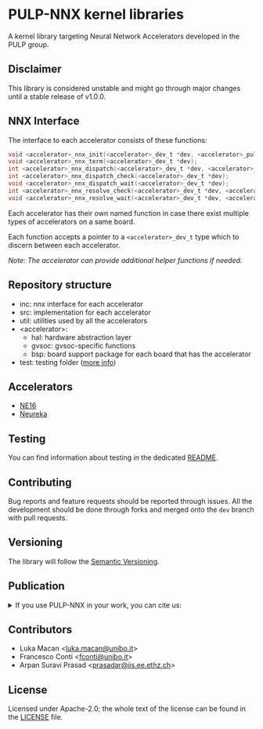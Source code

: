 # PULP-NNX kernel libraries

A kernel library targeting Neural Network Accelerators developed in the PULP group.

## **Disclaimer**

This library is considered unstable and might go through major changes until a stable release of v1.0.0.

## NNX Interface

The interface to each accelerator consists of these functions:

```c
void <accelerator>_nnx_init(<accelerator>_dev_t *dev, <accelerator>_pulp_conf_t *conf);
void <accelerator>_nnx_term(<accelerator>_dev_t *dev);
int <accelerator>_nnx_dispatch(<accelerator>_dev_t *dev, <accelerator>_task_t *task);
int <accelerator>_nnx_dispatch_check(<accelerator>_dev_t *dev);
void <accelerator>_nnx_dispatch_wait(<accelerator>_dev_t *dev);
int <accelerator>_nnx_resolve_check(<accelerator>_dev_t *dev, <accelerator>_task_t *task);
void <accelerator>_nnx_resolve_wait(<accelerator>_dev_t *dev, <accelerator>_task_t *task);
```

Each accelerator has their own named function in case there exist multiple types of accelerators on a same board.

Each function accepts a pointer to a `<accelerator>_dev_t` type which to discern between each accelerator.

_Note: The accelerator can provide additional helper functions if needed._

## Repository structure

- inc: nnx interface for each accelerator
- src: implementation for each accelerator
- util: utilities used by all the accelerators
- &lt;accelerator>:
    - hal: hardware abstraction layer
    - gvsoc: gvsoc-specific functions
    - bsp: board support package for each board that has the accelerator
- test: testing folder ([more info](test/README.md))

## Accelerators

- [NE16](ne16/README.md)
- [Neureka](neureka/README.md)

## Testing

You can find information about testing in the dedicated [README](test/README.md).

## Contributing

Bug reports and feature requests should be reported through issues.
All the development should be done through forks and merged onto the `dev` branch with pull requests.

## Versioning

The library will follow the [Semantic Versioning](https://semver.org/).

## Publication

<details>
<summary>If you use PULP-NNX in your work, you can cite us:</summary>
```
@inproceedings{10.1145/3607889.3609092,
    author = {Macan, Luka and Burrello, Alessio and Benini, Luca and Conti, Francesco},
    title = {WIP: Automatic DNN Deployment on Heterogeneous Platforms: the GAP9 Case Study},
    year = {2024},
    isbn = {9798400702907},
    publisher = {Association for Computing Machinery},
    address = {New York, NY, USA},
    url = {https://doi.org/10.1145/3607889.3609092},
    doi = {10.1145/3607889.3609092},
    abstract = {Emerging Artificial-Intelligence-enabled System-on-Chips (AI-SoCs) combine a flexible microcontroller with parallel Digital Signal Processors (DSP) and heterogeneous acceleration capabilities. In this Work-in-Progress paper, we focus on the GAP9 RISC-V SoC as a case study to show how the open-source DORY Deep Neural Network (DNN) tool flow can be extended for heterogeneous acceleration by fine grained interleaving of a dedicated Neural Engine and a cluster of RISC-V cores. Our results show that up to 91\% of the peak accelerator throughput can be extracted in end-to-end execution of benchmarks based on MobileNet-V1 and V2.},
    booktitle = {Proceedings of the International Conference on Compilers, Architecture, and Synthesis for Embedded Systems},
    pages = {9–10},
    numpages = {2},
    keywords = {TinyML, MCUs, deep learning, HW accelerators},
    location = {<conf-loc>, <city>Hamburg</city>, <country>Germany</country>, </conf-loc>},
    series = {CASES '23 Companion}
}
```
</details>

## Contributors

* Luka Macan <[luka.macan@unibo.it](mailto:luka.macan@unibo.it)>
* Francesco Conti <[fconti@unibo.it](mailto:fconti@unibo.it)>
* Arpan Suravi Prasad <[prasadar@iis.ee.ethz.ch](mailto:prasadar@iis.ee.ethz.ch)>

## License

Licensed under Apache-2.0; the whole text of the license can be found in the [LICENSE](LICENSE) file.
